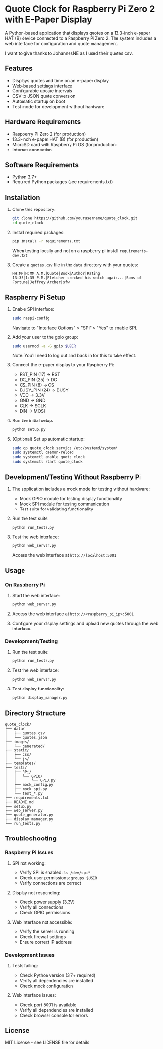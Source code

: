 # Quote Clock for Raspberry Pi Zero 2 with E-Paper Display

A Python-based application that displays quotes on a 13.3-inch e-paper HAT (B) device connected to a Raspberry Pi Zero 2. The system includes a web interface for configuration and quote management.

I want to give thanks to JohannesNE as I used their quotes csv.

## Features

- Displays quotes and time on an e-paper display
- Web-based settings interface
- Configurable update intervals
- CSV to JSON quote conversion
- Automatic startup on boot
- Test mode for development without hardware

## Hardware Requirements

- Raspberry Pi Zero 2 (for production)
- 13.3-inch e-paper HAT (B) (for production)
- MicroSD card with Raspberry Pi OS (for production)
- Internet connection

## Software Requirements

- Python 3.7+
- Required Python packages (see requirements.txt)

## Installation

1. Clone this repository:
   ```bash
   git clone https://github.com/yourusername/quote_clock.git
   cd quote_clock
   ```

2. Install required packages:
   ```bash
   pip install -r requirements.txt
   ```
   When testing locally and not on a raspberry pi install `requirements-dev.txt`

3. Create a `quotes.csv` file in the `data` directory with your quotes:
   ```
   HH:MM|H:MM A.M.|Quote|Book|Author|Rating
   13:35|1:35 P.M.|Fletcher checked his watch again...|Sons of Fortune|Jeffrey Archer|sfw
   ```

## Raspberry Pi Setup

1. Enable SPI interface:
   ```bash
   sudo raspi-config
   ```
   Navigate to "Interface Options" > "SPI" > "Yes" to enable SPI.

2. Add your user to the gpio group:
   ```bash
   sudo usermod -a -G gpio $USER
   ```
   Note: You'll need to log out and back in for this to take effect.

3. Connect the e-paper display to your Raspberry Pi:
   - RST_PIN (17) -> RST
   - DC_PIN (25) -> DC
   - CS_PIN (8) -> CS
   - BUSY_PIN (24) -> BUSY
   - VCC -> 3.3V
   - GND -> GND
   - CLK -> SCLK
   - DIN -> MOSI

4. Run the initial setup:
   ```bash
   python setup.py
   ```

5. (Optional) Set up automatic startup:
   ```bash
   sudo cp quote_clock.service /etc/systemd/system/
   sudo systemctl daemon-reload
   sudo systemctl enable quote_clock
   sudo systemctl start quote_clock
   ```

## Development/Testing Without Raspberry Pi

1. The application includes a mock mode for testing without hardware:
   - Mock GPIO module for testing display functionality
   - Mock SPI module for testing communication
   - Test suite for validating functionality

2. Run the test suite:
   ```bash
   python run_tests.py
   ```

3. Test the web interface:
   ```bash
   python web_server.py
   ```
   Access the web interface at `http://localhost:5001`

## Usage

### On Raspberry Pi

1. Start the web interface:
   ```bash
   python web_server.py
   ```

2. Access the web interface at `http://<raspberry_pi_ip>:5001`

3. Configure your display settings and upload new quotes through the web interface.

### Development/Testing

1. Run the test suite:
   ```bash
   python run_tests.py
   ```

2. Test the web interface:
   ```bash
   python web_server.py
   ```

3. Test display functionality:
   ```bash
   python display_manager.py
   ```

## Directory Structure

```
quote_clock/
├── data/
│   ├── quotes.csv
│   └── quotes.json
├── images/
│   └── generated/
├── static/
│   ├── css/
│   └── js/
├── templates/
├── tests/
│   ├── RPi/
│   │   └── GPIO/
│   │       └── GPIO.py
│   ├── mock_config.py
│   ├── mock_spi.py
│   └── test_*.py
├── requirements.txt
├── README.md
├── setup.py
├── web_server.py
├── quote_generator.py
├── display_manager.py
└── run_tests.py
```

## Troubleshooting

### Raspberry Pi Issues

1. SPI not working:
   - Verify SPI is enabled: `ls /dev/spi*`
   - Check user permissions: `groups $USER`
   - Verify connections are correct

2. Display not responding:
   - Check power supply (3.3V)
   - Verify all connections
   - Check GPIO permissions

3. Web interface not accessible:
   - Verify the server is running
   - Check firewall settings
   - Ensure correct IP address

### Development Issues

1. Tests failing:
   - Check Python version (3.7+ required)
   - Verify all dependencies are installed
   - Check mock configuration

2. Web interface issues:
   - Check port 5001 is available
   - Verify all dependencies are installed
   - Check browser console for errors

## License

MIT License - see LICENSE file for details 